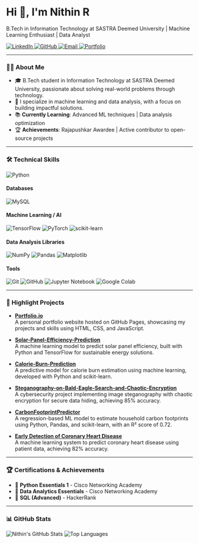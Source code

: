 
  <h1>Hi 👋, I'm Nithin R</h1>
  <p>B.Tech in Information Technology at SASTRA Deemed University | Machine Learning Enthusiast | Data Analyst</p>

  <a href="https://www.linkedin.com/in/nithin-r-a568a0227/" target="_blank">
    <img src="https://img.shields.io/badge/LinkedIn-0077B5?style=flat-square&logo=linkedin&logoColor=white" alt="LinkedIn">
  </a>
  <a href="https://github.com/Nithin-182004" target="_blank">
    <img src="https://img.shields.io/badge/GitHub-181717?style=flat-square&logo=github&logoColor=white" alt="GitHub">
  </a>
  <a href="mailto:nithinr182004@gmail.com">
    <img src="https://img.shields.io/badge/Email-D14836?style=flat-square&logo=gmail&logoColor=white" alt="Email">
  </a>
  <a href="https://Nithin-1801.github.io" target="_blank">
    <img src="https://img.shields.io/badge/Portfolio-FF5722?style=flat-square&logo=web&logoColor=white" alt="Portfolio">
  </a>
</div>

---

### 🧑‍💻 About Me
- 🎓 B.Tech student in Information Technology at SASTRA Deemed University, passionate about solving real-world problems through technology.
- 🌱 I specialize in machine learning and data analysis, with a focus on building impactful solutions.
- 📚 **Currently Learning**: Advanced ML techniques | Data analysis optimization
- 🏆 **Achievements**: Rajapushkar Awardee | Active contributor to open-source projects

---

### 🛠️ Technical Skills
![Python](https://img.shields.io/badge/Python-3776AB?style=flat-square&logo=python&logoColor=white)

#### Databases
![MySQL](https://img.shields.io/badge/MySQL-4479A1?style=flat-square&logo=mysql&logoColor=white)

#### Machine Learning / AI
![TensorFlow](https://img.shields.io/badge/TensorFlow-FF6F00?style=flat-square&logo=tensorflow&logoColor=white)
![PyTorch](https://img.shields.io/badge/PyTorch-EE4C2C?style=flat-square&logo=pytorch&logoColor=white)
![scikit-learn](https://img.shields.io/badge/scikit--learn-F7931E?style=flat-square&logo=scikit-learn&logoColor=white)

#### Data Analysis Libraries
![NumPy](https://img.shields.io/badge/NumPy-013243?style=flat-square&logo=numpy&logoColor=white)
![Pandas](https://img.shields.io/badge/Pandas-150458?style=flat-square&logo=pandas&logoColor=white)
![Matplotlib](https://img.shields.io/badge/Matplotlib-11557C?style=flat-square&logo=matplotlib&logoColor=white)

#### Tools
![Git](https://img.shields.io/badge/Git-F05032?style=flat-square&logo=git&logoColor=white)
![GitHub](https://img.shields.io/badge/GitHub-181717?style=flat-square&logo=github&logoColor=white)
![Jupyter Notebook](https://img.shields.io/badge/Jupyter%20Notebook-F37626?style=flat-square&logo=jupyter&logoColor=white)
![Google Colab](https://img.shields.io/badge/Google%20Colab-F9AB00?style=flat-square&logo=google-colab&logoColor=white)

---

### 🌟 Highlight Projects

- **[Portfolio.io](https://github.com/Nithin-182004/Portfolio.io)**  
  A personal portfolio website hosted on GitHub Pages, showcasing my projects and skills using HTML, CSS, and JavaScript.

- **[Solar-Panel-Efficiency-Prediction](https://github.com/Nithin-182004/Solar-Panel-Efficiency-Prediction)**  
  A machine learning model to predict solar panel efficiency, built with Python and TensorFlow for sustainable energy solutions.

- **[Calorie-Burn-Prediction](https://github.com/Nithin-182004/Calorie-Burn-Prediction)**  
  A predictive model for calorie burn estimation using machine learning, developed with Python and scikit-learn.

- **[Steganography-on-Bald-Eagle-Search-and-Chaotic-Encryption](https://github.com/Nithin-182004/Steganography-on-Bald-Eagle-Search-and-Chaotic-Encryption)**  
  A cybersecurity project implementing image steganography with chaotic encryption for secure data hiding, achieving 85% accuracy.

- **[CarbonFootprintPredictor](https://github.com/Nithin-182004/CarbonFootprintPredictor)**  
  A regression-based ML model to estimate household carbon footprints using Python, Pandas, and scikit-learn, with an R² score of 0.72.

- **[Early Detection of Coronary Heart Disease](https://github.com/Nithin-182004/coronary-heart-disease-detection)**  
  A machine learning system to predict coronary heart disease using patient data, achieving 82% accuracy.

---

### 🏆 Certifications & Achievements
- 🥇 **Python Essentials 1** - Cisco Networking Academy
- 🥈 **Data Analytics Essentials** - Cisco Networking Academy
- 🏅 **SQL (Advanced)** - HackerRank

---

### 📊 GitHub Stats
![Nithin's GitHub Stats](https://github-readme-stats.vercel.app/api?username=Nithin-182004&show_icons=true&theme=radical)
![Top Languages](https://github-readme-stats.vercel.app/api/top-langs/?username=Nithin-182004&layout=compact&theme=radical)
